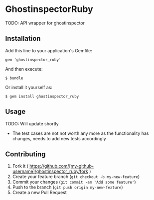 # GhostinspectorRuby

TODO: API wrapper for ghostinspector

## Installation

Add this line to your application's Gemfile:

    gem 'ghostinspector_ruby'

And then execute:

    $ bundle

Or install it yourself as:

    $ gem install ghostinspector_ruby

## Usage

TODO: Will update shortly

- The test cases are not not worth any more as the functionality has changes, needs to add new tests accordingly

## Contributing

1. Fork it ( https://github.com/[my-github-username]/ghostinspector_ruby/fork )
2. Create your feature branch (`git checkout -b my-new-feature`)
3. Commit your changes (`git commit -am 'Add some feature'`)
4. Push to the branch (`git push origin my-new-feature`)
5. Create a new Pull Request
